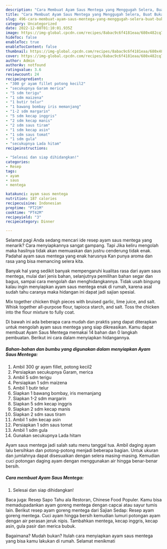 ```yaml
---
description: "Cara Membuat Ayam Saus Mentega yang Menggugah Selera, Buat Buka Puasa}"
title: "Cara Membuat Ayam Saus Mentega yang Menggugah Selera, Buat Buka Puasa}"
slug: 496-cara-membuat-ayam-saus-mentega-yang-menggugah-selera-buat-buka-puasa
category: Uncategorized
date: 2022-12-08T01:10:01.935Z
image: https://img-global.cpcdn.com/recipes/8abac9c6f4181eaa/680x482cq70/ayam-saus-mentega-foto-resep-utama.jpg
hideToc: false
enableToc: true
enableTocContent: false
thumbnail: https://img-global.cpcdn.com/recipes/8abac9c6f4181eaa/680x482cq70/ayam-saus-mentega-foto-resep-utama.jpg
cover: https://img-global.cpcdn.com/recipes/8abac9c6f4181eaa/680x482cq70/ayam-saus-mentega-foto-resep-utama.jpg
author: Admin
authorAv: notfound
ratingvalue: 3.6
reviewcount: 24
recipeingredient:
- "300 gr ayam fillet potong kecil2"
- "secukupnya Garam merica"
- "5 sdm terigu"
- "1 sdm maizena"
- "1 butir telur"
- "1 bawang bombay iris memanjang"
- "1-2 sdm margarin"
- "5 sdm kecap inggris"
- "2 sdm kecap manis"
- "2 sdm saus tiram"
- "1 sdm kecap asin"
- "1 sdm saus tomat"
- "1 sdm gula"
- "secukupnya Lada hitam"
recipeinstructions:

- "Selesai dan siap dihidangkan!"
categories:
- Resep
tags:
- ayam
- saus
- mentega

katakunci: ayam saus mentega 
nutrition: 187 calories
recipecuisine: Indonesian
preptime: "PT21M"
cooktime: "PT42M"
recipeyield: "3"
recipecategory: Dinner

---
```



Selamat pagi Anda sedang mencari ide resep ayam saus mentega yang menarik? Cara menyiapkannya sangat gampang. Tapi Jika keliru mengolah maka hasilnya tidak akan memuaskan dan justru cenderung tidak enak. Padahal ayam saus mentega yang enak harusnya Kan punya aroma dan rasa yang bisa memancing selera kita.


Banyak hal yang sedikit banyak mempengaruhi kualitas rasa dari ayam saus mentega, mulai dari jenis bahan, selanjutnya pemilihan bahan segar dan bagus, sampai cara mengolah dan menghidangkannya. Tidak usah bingung kalau ingin menyiapkan ayam saus mentega enak di rumah, karena asal sudah tahu caranya maka hidangan ini dapat jadi sajian spesial.

Mix together chicken thigh pieces with bruised garlic, lime juice, and salt. Whisk together all-purpose flour, tapioca starch, and salt. Toss the chicken into the flour mixture to fully coat.


Di bawah ini ada beberapa cara mudah dan praktis yang dapat diterapkan untuk mengolah ayam saus mentega yang siap dikreasikan. Kamu dapat membuat Ayam Saus Mentega memakai 14 bahan dan 0 langkah pembuatan. Berikut ini cara dalam menyiapkan hidangannya.

<!--inarticleads1-->

##### Bahan-bahan dan bumbu yang digunakan dalam menyiapkan Ayam Saus Mentega:

1. Ambil 300 gr ayam fillet, potong kecil2
1. Persiapkan secukupnya Garam, merica
1. Ambil 5 sdm terigu
1. Persiapkan 1 sdm maizena
1. Ambil 1 butir telur
1. Siapkan 1 bawang bombay, iris memanjang
1. Siapkan 1-2 sdm margarin
1. Siapkan 5 sdm kecap inggris
1. Siapkan 2 sdm kecap manis
1. Siapkan 2 sdm saus tiram
1. Ambil 1 sdm kecap asin
1. Persiapkan 1 sdm saus tomat
1. Ambil 1 sdm gula
1. Gunakan secukupnya Lada hitam


Ayam saus mentega jadi salah satu menu tanggal tua. Ambil daging ayam lalu bersihkan dan potong-potong menjadi beberapa bagian. Untuk ukuran dan jumlahnya dapat disesuaikan dengan selera masing-masing. Kemudian cuci potongan daging ayam dengan menggunakan air hingga benar-benar bersih. 

<!--inarticleads2-->

##### Cara membuat Ayam Saus Mentega:


1. Selesai dan siap dihidangkan!

Baca juga: Resep Sapo Tahu ala Restoran, Chinese Food Populer. Kamu bisa memadupadankan ayam goreng mentega dengan capcai atau sayur tumis lain. Berikut resep ayam goreng mentega dari Sajian Sedap: Resep ayam goreng mentega. Cuci ayam hingga bersih kemudian lumuri potongan ayam dengan air perasan jeruk nipis. Tambahkan mentega, kecap inggris, kecap asin, gula pasir dan merica bubuk. 

Bagaimana? Mudah bukan? Itulah cara menyiapkan ayam saus mentega yang bisa kamu lakukan di rumah. Selamat menikmati
